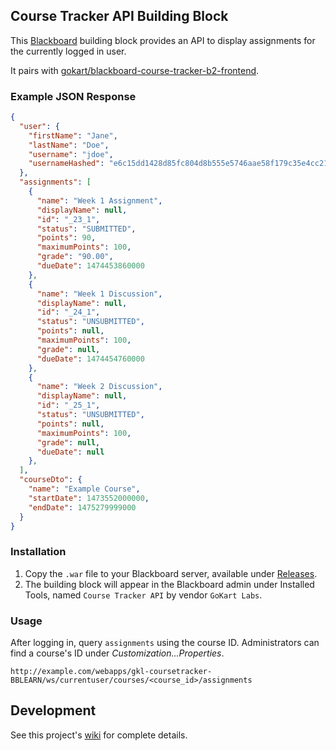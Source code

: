## Course Tracker API Building Block

This [Blackboard](https://www.blackboard.com) building block provides an API to display assignments for the currently logged in user.

It pairs with [gokart/blackboard-course-tracker-b2-frontend](https://github.com/gokart/blackboard-course-tracker-b2-frontend).

### Example JSON Response

```json
{
  "user": {
    "firstName": "Jane",
    "lastName": "Doe",
    "username": "jdoe",
    "usernameHashed": "e6c15dd1428d85fc804d8b555e5746aae58f179c35e4cc21f379736439daa828"
  },
  "assignments": [
    {
      "name": "Week 1 Assignment",
      "displayName": null,
      "id": "_23_1",
      "status": "SUBMITTED",
      "points": 90,
      "maximumPoints": 100,
      "grade": "90.00",
      "dueDate": 1474453860000
    },
    {
      "name": "Week 1 Discussion",
      "displayName": null,
      "id": "_24_1",
      "status": "UNSUBMITTED",
      "points": null,
      "maximumPoints": 100,
      "grade": null,
      "dueDate": 1474454760000
    },
    {
      "name": "Week 2 Discussion",
      "displayName": null,
      "id": "_25_1",
      "status": "UNSUBMITTED",
      "points": null,
      "maximumPoints": 100,
      "grade": null,
      "dueDate": null
    },
  ],
  "courseDto": {
    "name": "Example Course",
    "startDate": 1473552000000,
    "endDate": 1475279999000
  }
}
```

### Installation

1. Copy the `.war` file to your Blackboard server, available under [Releases](https://github.com/gokart/blackboard-course-tracker-b2/releases).
2. The building block will appear in the Blackboard admin under Installed Tools, named `Course Tracker API` by vendor `GoKart Labs`.

### Usage

After logging in, query `assignments` using the course ID. Administrators can find a course's ID under _Customization...Properties_.

	http://example.com/webapps/gkl-coursetracker-BBLEARN/ws/currentuser/courses/<course_id>/assignments


## Development

See this project's [wiki](https://github.com/gokart/blackboard-course-tracker-b2/wiki) for complete details.
